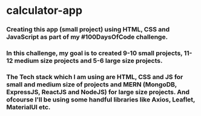 # calculator-app

### Creating this app (small project) using HTML, CSS and JavaScript as part of my #100DaysOfCode challenge.

### In this challenge, my goal is to created 9-10 small projects, 11-12 medium size projects and 5-6 large size projects.
### The Tech stack which I am using are HTML, CSS and JS for small and medium size of projects and MERN (MongoDB, ExpressJS, ReactJS and NodeJS) for large size projects. And ofcourse I'll be using some handful libraries like Axios, Leaflet, MaterialUI etc.
